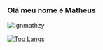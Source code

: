 ### Olá meu nome é Matheus
![ignmathzy](https://github-readme-stats.vercel.app/api?username=ignmathzy&show_icons=true)

[![Top Langs](https://github-readme-stats.vercel.app/api/top-langs/?username=ignmathzy&layout=compact)](https://github.com/anuraghazra/github-readme-stats)


